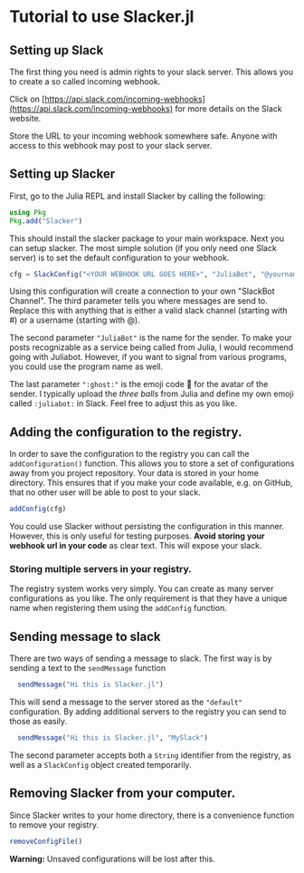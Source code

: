 # Tutorial to use Slacker.jl

## Setting up Slack
The first thing you need is admin rights to your slack server. This allows you to
create a so called incoming webhook.

Click on [https://api.slack.com/incoming-webhooks](https://api.slack.com/incoming-webhooks)
for more details on the Slack website.

Store the URL to your incoming webhook somewhere safe. Anyone with access to this webhook
may post to your slack server.

## Setting up Slacker

First, go to the Julia REPL and install Slacker by calling the following:

```julia
using Pkg
Pkg.add("Slacker")
```
This should install the slacker package to your main workspace. Next you can setup slacker.
The most simple solution (if you only need one Slack server) is to set the default configuration
to your webhook.

```julia
cfg = SlackConfig("<YOUR WEBHOOK URL GOES HERE>", "JuliaBot", "@yourname", ":ghost:")
```

Using this configuration will create a connection to your own "SlackBot Channel". The third
parameter tells you where messages are send to. Replace this with anything that is either a
valid slack channel (starting with #) or a username (starting with @).

The second parameter `"JuliaBot"` is the name for the sender. To make your posts recognizable
as a service being called from Julia, I would recommend going with Juliabot. However,
if you want to signal from various programs, you could use the program name as well.

The last parameter `":ghost:"` is the emoji code :ghost: for the avatar of the sender.
I typically upload the *three balls* from Julia and define my own emoji called `:juliabot:`
in Slack. Feel free to adjust this as you like.

## Adding the configuration to the registry.
In order to save the configuration to the registry you can call the `addConfiguration()` function.
This allows you to store a set of configurations away from you project repository.
Your data is stored in your home directory. This ensures that if you make your code available,
e.g. on GitHub, that no other user will be able to post to your slack.

```julia
addConfig(cfg)
```

You could use Slacker without persisting the configuration in this manner.
However, this is only useful for testing purposes.
**Avoid storing your webhook url in your code** as clear text. This will expose your slack.

### Storing multiple servers in your registry.
The registry system works very simply. You can create as many server configurations as you like.
The only requirement is that they have a unique name when registering them using the
`addConfig` function.


## Sending message to slack
There are two ways of sending a message to slack. The first way is by sending a text
to the `sendMessage` function

```julia
  sendMessage("Hi this is Slacker.jl")
```

This will send a message to the server stored as the `"default"` configuration.
By adding additional servers to the registry you can send to those as easily.

```julia
  sendMessage("Hi this is Slacker.jl", "MySlack")
```

The second parameter accepts both a `String` identifier from the registry, as well
as a `SlackConfig` object created temporarily.

## Removing Slacker from your computer.

Since Slacker writes to your home directory, there is a convenience function to remove your registry.

```julia
removeConfigFile()
```

**Warning:** Unsaved configurations will be lost after this.
